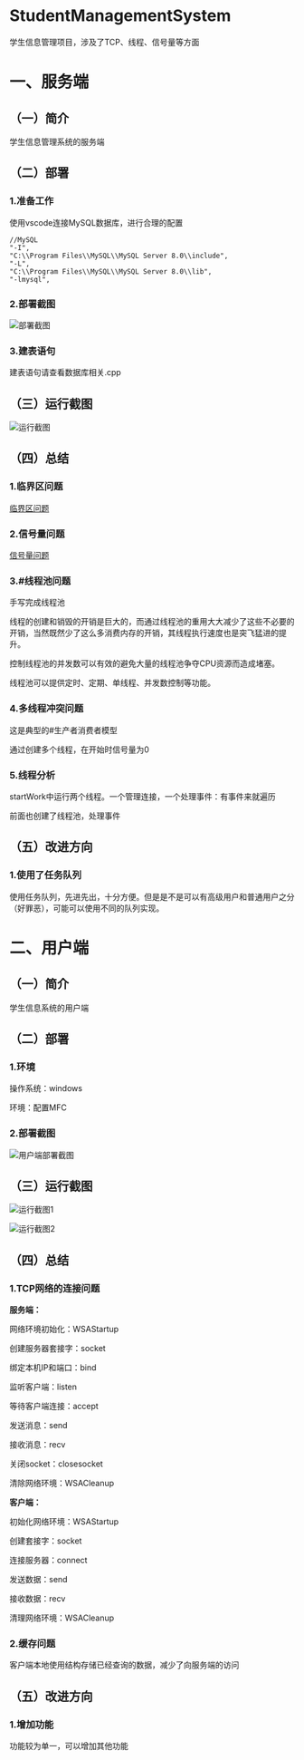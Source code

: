 # StudentManagementSystem

学生信息管理项目，涉及了TCP、线程、信号量等方面

# 一、服务端

## （一）简介

学生信息管理系统的服务端

## （二）部署

### 1.准备工作

使用vscode连接MySQL数据库，进行合理的配置

```
//MySQL
"-I",
"C:\\Program Files\\MySQL\\MySQL Server 8.0\\include",
"-L",
"C:\\Program Files\\MySQL\\MySQL Server 8.0\\lib",
"-lmysql",
```

### 2.部署截图

![部署截图](https://github.com/imrewang/StudentManagementSystem/blob/main/screenshot/%E6%9C%8D%E5%8A%A1%E7%AB%AF%E9%83%A8%E7%BD%B2%E6%88%AA%E5%9B%BE.png?raw=true)

### 3.建表语句

建表语句请查看数据库相关.cpp

## （三）运行截图

![运行截图](https://github.com/imrewang/StudentManagementSystem/blob/main/screenshot/%E6%9C%8D%E5%8A%A1%E7%AB%AF%E8%BF%90%E8%A1%8C%E6%88%AA%E5%9B%BE.png?raw=true)

## （四）总结

### 1.临界区问题

[临界区问题](https://www.cnblogs.com/imreW/p/17157685.html)

### 2.信号量问题

[信号量问题](https://www.cnblogs.com/imreW/p/17156531.html)

### 3.#线程池问题

手写完成线程池

线程的创建和销毁的开销是巨大的，而通过线程池的重用大大减少了这些不必要的开销，当然既然少了这么多消费内存的开销，其线程执行速度也是突飞猛进的提升。

控制线程池的并发数可以有效的避免大量的线程池争夺CPU资源而造成堵塞。

线程池可以提供定时、定期、单线程、并发数控制等功能。

### 4.多线程冲突问题

这是典型的#生产者消费者模型

通过创建多个线程，在开始时信号量为0

### 5.线程分析

startWork中运行两个线程。一个管理连接，一个处理事件：有事件来就遍历

前面也创建了线程池，处理事件

## （五）改进方向

### 1.使用了任务队列

使用任务队列，先进先出，十分方便。但是是不是可以有高级用户和普通用户之分（好罪恶），可能可以使用不同的队列实现。

# 二、用户端

## （一）简介

学生信息系统的用户端

## （二）部署

### 1.环境

操作系统：windows

环境：配置MFC

### 2.部署截图

![用户端部署截图](https://github.com/imrewang/StudentManagementSystem/blob/main/screenshot/%E5%AE%A2%E6%88%B7%E7%AB%AF%E9%83%A8%E7%BD%B2%E6%88%AA%E5%9B%BE.png?raw=true)

## （三）运行截图

![运行截图1](https://github.com/imrewang/StudentManagementSystem/blob/main/screenshot/%E5%AE%A2%E6%88%B7%E7%AB%AF%E8%BF%90%E8%A1%8C%E6%88%AA%E5%9B%BE1.png?raw=true)

![运行截图2](https://github.com/imrewang/StudentManagementSystem/blob/main/screenshot/%E5%AE%A2%E6%88%B7%E7%AB%AF%E8%BF%90%E8%A1%8C%E6%88%AA%E5%9B%BE2.png?raw=true)

## （四）总结

### 1.TCP网络的连接问题

**服务端：**

网络环境初始化：WSAStartup

创建服务器套接字：socket

绑定本机IP和端口：bind

监听客户端：listen

等待客户端连接：accept

发送消息：send

接收消息：recv

关闭socket：closesocket

清除网络环境：WSACleanup

**客户端：**

初始化网络环境：WSAStartup

创建套接字：socket

连接服务器：connect

发送数据：send

接收数据：recv

清理网络环境：WSACleanup

### 2.缓存问题

客户端本地使用结构存储已经查询的数据，减少了向服务端的访问

## （五）改进方向

### 1.增加功能

功能较为单一，可以增加其他功能






